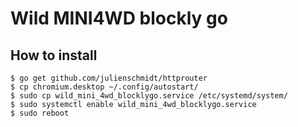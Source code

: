# Wild MINI4WD blockly go

## How to install

```
$ go get github.com/julienschmidt/httprouter
$ cp chromium.desktop ~/.config/autostart/
$ sudo cp wild_mini_4wd_blocklygo.service /etc/systemd/system/
$ sudo systemctl enable wild_mini_4wd_blocklygo.service
$ sudo reboot
```


